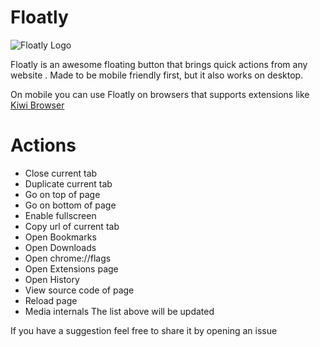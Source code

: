 # Floatly

![Floatly Logo](https://d3ward.github.com/floatly/icons/icon152.png)

Floatly is an awesome floating button that brings quick actions from any website .
Made to be mobile friendly first, but it also works on desktop.

On mobile you can use Floatly on browsers that supports extensions like [Kiwi Browser]

# Actions
  - Close current tab
  - Duplicate current tab
  - Go on top of page
  - Go on bottom of page
  - Enable fullscreen
  - Copy url of current tab
  - Open Bookmarks
  - Open Downloads
  - Open chrome://flags
  - Open Extensions page
  - Open History
  - View source code of page
  - Reload page
  - Media internals
The list above will be updated


If you have a suggestion feel free to share it by opening an issue

   [Kiwi Browser]: <https://kiwibrowser.com/>